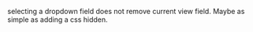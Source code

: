 selecting a dropdown field does not remove current view field. Maybe as simple as adding a css hidden.